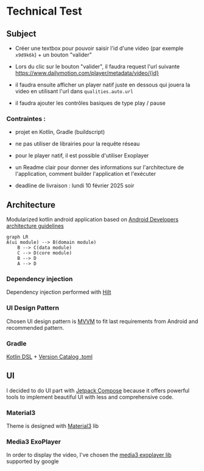 # Technical Test
## Subject

- Créer une textbox pour pouvoir saisir l'id d'une video (par exemple `x9d9k6k`) + un bouton "valider"

- Lors du clic sur le bouton "valider", il faudra request l'url suivante https://www.dailymotion.com/player/metadata/video/{id}

- il faudra ensuite afficher un player natif juste en dessous qui jouera la video en utilisant l'url dans `qualities.auto.url`

- il faudra ajouter les contrôles basiques de type play / pause

### Contraintes :

- projet en Kotlin, Gradle (buildscript)

- ne pas utiliser de librairies pour la requête réseau

- pour le player natif, il est possible d'utiliser Exoplayer

- un Readme clair pour donner des informations sur l'architecture de l'application, comment builder l'application et l'exécuter

- deadline de livraison : lundi 10 février 2025 soir

## Architecture

Modularized kotlin android application based on [Android Developers architecture guidelines](https://developer.android.com/topic/architecture?hl=fr)

```mermaid
graph LR
A(ui module) --> B(domain module)
    B --> C(data module)
    C --> D(core module)
    B --> D
    A --> D
```

### Dependency injection

Dependency injection performed with [Hilt](https://developer.android.com/training/dependency-injection/hilt-android?hl=fr)

### UI Design Pattern

Chosen UI design pattern is [MVVM](https://developer.android.com/topic/libraries/architecture/viewmodel?hl=fr) to fit last requirements from Android and recommended pattern.

### Gradle

[Kotlin DSL](https://docs.gradle.org/current/userguide/kotlin_dsl.html) + [Version Catalog .toml](https://docs.gradle.org/current/userguide/version_catalogs.html)

## UI

I decided to do UI part with [Jetpack Compose](https://developer.android.com/jetpack/compose?hl=fr) because it offers powerful tools to implement beautiful UI with less and comprehensive code.

### Material3

Theme is designed with [Material3](https://m3.material.io) lib

### Media3 ExoPlayer

In order to display the video, I've chosen the [media3 exoplayer lib](https://developer.android.com/media/media3/exoplayer) supported by google